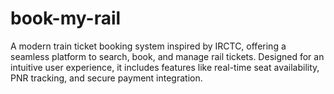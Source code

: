 # book-my-rail
A modern train ticket booking system inspired by IRCTC, offering a seamless platform to search, book, and manage rail tickets. Designed for an intuitive user experience, it includes features like real-time seat availability, PNR tracking, and secure payment integration.
